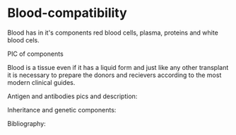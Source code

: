 # Blood-compatibility


Blood has in it's components red blood cells, plasma, proteins and white blood cels.

PIC of components



Blood is a tissue even if it has a liquid form and just like any other transplant it is necessary to prepare the donors and recievers according to the most modern clinical guides.

Antigen and antibodies pics and description:

Inheritance and genetic components:



Bibliography:
